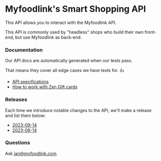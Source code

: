 # Myfoodlink's Smart Shopping API

This API allows you to interact with the Myfoodlink API.

This API is commonly used by "headless" shops who build their own front-end, but use Myfoodlink as back-end.

### Documentation

Our API docs are automatically generated when our tests pass. 

That means they cover all edge cases we have tests for. 👍

* [API specifications](https://myfoodlink.github.io/mfl-smart-shopping-api-docs/)
* [How to work with Zen Gift cards](https://github.com/myfoodlink/mfl-smart-shopping-api-docs/wiki/How-to-work-with-Zen-Gift-cards)

### Releases

Each time we introduce notable changes to the API, we'll make a release and list them below:

* [2023-09-14](https://github.com/myfoodlink/mfl-smart-shopping-api-docs/releases/tag/2023-09-14)
* [2023-08-14](https://github.com/myfoodlink/mfl-smart-shopping-api-docs/releases/tag/2023-08-14)

### Questions

Ask [jan@myfoodlink.com](mailto:jan@myfoodlink.com).
